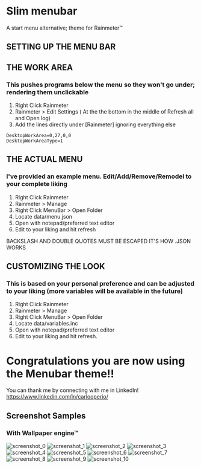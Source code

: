 # Slim menubar
A start menu alternative; theme for Rainmeter&trade;

## SETTING UP THE MENU BAR

## THE WORK AREA
### This pushes programs below the menu so they won't go under; rendering them unclickable

1. Right Click Rainmeter
2. Rainmeter >  Edit Settings ( At the the bottom in the middle of Refresh all and Open log)
3. Add the lines directly under [Rainmeter] ignoring everything else
```
DesktopWorkArea=0,27,0,0
DesktopWorkAreaType=1
```

## THE ACTUAL MENU
### I've provided an example menu. Edit/Add/Remove/Remodel to your complete liking
1. Right Click Rainmeter
2. Rainmeter > Manage
3. Right Click MenuBar > Open Folder
4. Locate data/menu.json
5. Open with notepad/preferred text editor
6. Edit to your liking and hit refresh

BACKSLASH AND DOUBLE QUOTES MUST BE ESCAPED IT'S HOW .JSON WORKS


## CUSTOMIZING THE LOOK
### This is based on your personal preference and can be adjusted to your liking (more variables will be available in the future)

1. Right Click Rainmeter
2. Rainmeter > Manage
3. Right Click MenuBar > Open Folder
4. Locate data/variables.inc
5. Open with notepad/preferred text editor
6. Edit to your liking and hit refresh.


# Congratulations you are now using the Menubar theme!!
You can thank me by connecting with me in LinkedIn! https://www.linkedin.com/in/carlooperio/

## Screenshot Samples
### With Wallpaper engine&trade;
![screenshot_0](/screenshots/Screenshot_0.png)
![screenshot_1](/screenshots/Screenshot_1.png)
![screenshot_2](/screenshots/Screenshot_2.png)
![screenshot_3](/screenshots/Screenshot_3.png)
![screenshot_4](/screenshots/Screenshot_4.png)
![screenshot_5](/screenshots/Screenshot_5.jpg)
![screenshot_6](/screenshots/Screenshot_6.jpg)
![screenshot_7](/screenshots/Screenshot_7.jpg)
![screenshot_8](/screenshots/Screenshot_8.jpg)
![screenshot_9](/screenshots/Screenshot_9.jpg)
![screenshot_10](/screenshots/Screenshot_10.jpg)
